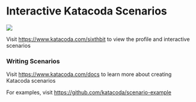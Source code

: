 # Interactive Katacoda Scenarios

[![](http://shields.katacoda.com/katacoda/sixthbit/count.svg)](https://www.katacoda.com/sixthbit "Get your profile on Katacoda.com")

Visit https://www.katacoda.com/sixthbit to view the profile and interactive scenarios

### Writing Scenarios
Visit https://www.katacoda.com/docs to learn more about creating Katacoda scenarios

For examples, visit https://github.com/katacoda/scenario-example
